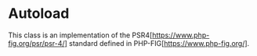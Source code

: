 # Autoload

This class is an implementation of the PSR4[https://www.php-fig.org/psr/psr-4/] standard defined in PHP-FIG[https://www.php-fig.org/].
